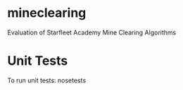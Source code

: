 # mineclearing
Evaluation of Starfleet Academy Mine Clearing Algorithms

# Unit Tests
To run unit tests:
    nosetests
